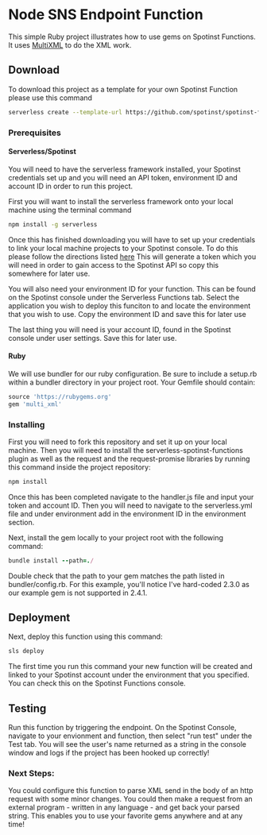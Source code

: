 # Node SNS Endpoint Function

This simple Ruby project illustrates how to use gems on Spotinst Functions. It uses [MultiXML]([https://github.com/sferik/multi_xml) to do the XML work.

## Download

To download this project as a template for your own Spotinst Function please use this command

```bash
serverless create --template-url https://github.com/spotinst/spotinst-functions-examples/tree/master/ruby-xml-parser
```


### Prerequisites
#### Serverless/Spotinst
You will need to have the serverless framework installed, your Spotinst credentials set up and you will need an API token, environment ID and account ID in order to run this project. 

First you will want to install the serverless framework onto your local machine using the terminal command

```bash
npm install -g serverless
```

Once this has finished downloading you will have to set up your credentials to link your local machine projects to your Spotinst console. To do this please follow the directions listed [here](https://serverless.com/framework/docs/providers/spotinst/guide/credentials/) This will generate a token which you will need in order to gain access to the Spotinst API so copy this somewhere for later use. 

You will also need your environment ID for your function. This can be found on the Spotinst console under the Serverless Functions tab. Select the application you wish to deploy this funciton to and locate the environment that you wish to use. Copy the environment ID and save this for later use

The last thing you will need is your account ID, found in the Spotinst console under user settings. Save this for later use.

#### Ruby

We will use bundler for our ruby configuration. Be sure to include a setup.rb within a bundler directory in your project root. Your Gemfile should contain:

```ruby
source 'https://rubygems.org'
gem 'multi_xml'
```

### Installing

First you will need to fork this repository and set it up on your local machine. Then you will need to install the serverless-spotinst-functions plugin as well as the request and the request-promise libraries by running this command inside the project repository:

```bash
npm install
```

Once this has been completed navigate to the handler.js file and input your token and account ID. Then you will need to navigate to the serverless.yml file and under environment add in the environment ID in the environment section.

Next, install the gem locally to your project root with the following command:
```ruby
bundle install --path=./
```

Double check that the path to your gem matches the path listed in bundler/config.rb. For this example, you'll notice I've hard-coded 2.3.0 as our example gem is not supported in 2.4.1.

## Deployment

Next, deploy this function using this command:

```bash
sls deploy
```

The first time you run this command your new function will be created and linked to your Spotinst account under the environment that you specified. You can check this on the Spotinst Functions console. 

## Testing

Run this function by triggering the endpoint. On the Spotinst Console, navigate to your envionment and function, then select "run test" under the Test tab. You will see the user's name returned as a string in the console window and logs if the project has been hooked up correctly!

### Next Steps:
You could configure this function to parse XML send in the body of an http request with some minor changes. You could then make a request from an external program - written in any language - and get back your parsed string. This enables you to use your favorite gems anywhere and at any time!





